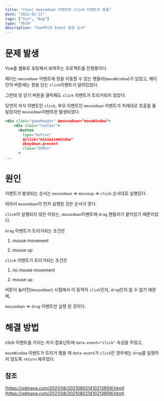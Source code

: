```yaml
---
title: "[Vue] mousedown 이벤트와 click 이벤트의 충돌"
date: "2022-02-21"
tags: ["Vue", "Bug"]
type: "TECH"
description: "Vue에서의 Event 발생 순서"
---
```


# 문제 발생

Vue를 웹뷰로 포팅해서 보여주는 프로젝트를 진행중이다.

헤더는 `mousedown` 이벤트에 창을 이동할 수 있는 핸들러(`moveWindow`)가 있었고, 헤더 안의 버튼에는 창을 닫는 `click`이벤트가 달려있었다.

그런데 창 닫기 버튼을 클릭해도 `click` 이벤트가 트리거되지 않았다.

당연히 자식 이벤트인 `click`, 부모 이벤트인 `mousedown` 이벤트가 차례대로 호출될 줄 알았지만 `mousedown`이벤트만 발생되었다.

```jsx
<div class="gameHeader" @mousedown="moveWindow">
    <div class="toolbar">
      <button
        type="button"
        @click="minimizeWindow"
        @keydown.prevent
        class="btMin"
      >
...
```

# 원인

이벤트가 발생되는 순서는 `mousedown` => `mouseup` => `click` 순서대로 실행된다.

따라서 `mousedown`이 먼저 실행된 것은 순서가 맞다.

`click`이 실행되지 않은 이유는, `mousedown`이벤트에 `drag` 핸들러가 붙어있기 때문이었다.

`drag` 이벤트가 트리거되는 조건은

1. mouse movement

2. mouse up

`click` 이벤트가 트리거되는 조건은

1. no mouse movement

2. mouse up

버튼이 눌러진(`mousedown`) 시점에서 이 동작이 `click`인지, `drag`인지 알 수 없기 때문에,

`mousedown` => `drag` 이벤트만 실행 된 것이다.

# 해결 방법

click 이벤트를 가지는 자식 컴포넌트에 `data-event="click"` 속성을 주었고,

`moveWindow` 이벤트가 트리거 됐을 때 `data-event`가 `click`인 경우에는 `drag`를 실행하지 않도록 `return` 해주었다.

## 참조

[https://qdmana.com/2021/08/20210802141021395W.html](https://qdmana.com/2021/08/20210802141021395W.html)
